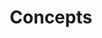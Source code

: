 ---
type: "module"
title: "Concepts"
description: "This section covers the concepts of the SKS Advanced Learning Path, including storage, routing, and debugging in Kubernetes."
weight: 2
tags: [sks, kubernetes, kubernetes-resources]
categories: "operations"
level: "advanced"
---